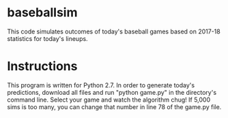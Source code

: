 # baseballsim
This code simulates outcomes of today's baseball games based on 2017-18 statistics for today's lineups.

# Instructions
This program is written for Python 2.7. In order to generate today's predictions, download all files and run "python game.py" in the directory's command line. Select your game and watch the algorithm chug! If 5,000 sims is too many, you can change that number in line 78 of the game.py file.

